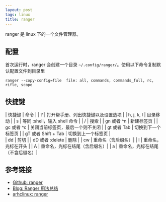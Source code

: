 ```yaml
---
layout: post
tags: linux
title: ranger 
---
```

ranger 是 linux 下的一个文件管理器。

## 配置
首次运行时，ranger 会创建一个目录 `~/.config/ranger/`。使用以下命令复制默认配置文件到目录里
```
ranger --copy-config=file  file: all, commands, commands_full, rc, rifle, scope
```

## 快捷键

| 快捷键 | 命令 |
| ? | 打开帮手册、列出快捷键以及设置选项 |
| h, j, k, l | 目录移动 |
| s | 等同 :shell，输入 shell 命令 |
| / | 搜索 |
| gn 或者 ^n | 新建标签页 |
| gc 或者 ^c | 关闭当前标签页，最后一个则不关闭 |
| gt 或者 Tab | 切换到下一个标签页 |
| gT 或者 Shift + Tab | 切换到上一个标签页 |  
| dd | 剪切 |
| dD 或者 :delete | 删除 |
| cw | 重命名（含后缀名）|
| I | 重命名，光标在开头 |
| A | 重命名，光标在结尾（含后缀名）|
| a | 重命名，光标在结尾（不含后缀名）|

## 参考链接
- [Github: ranger](https://github.com/ranger/ranger)
- [Blog: Ranger 用法总结](http://www.huangpan.net/posts/ji-ke/2019-08-21-ranger.html)
- [arhclinux: ranger](https://man.archlinux.org/man/ranger.1)
